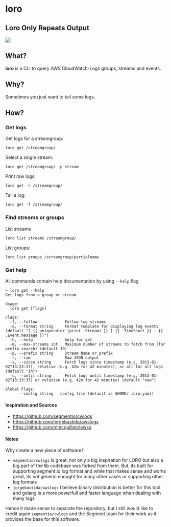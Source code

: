 # loro
## Loro Only Repeats Output
![](https://media.giphy.com/media/5PSPV1ucLX31u/giphy-downsized.gif)

## What?
**loro** is a CLI to query AWS CloudWatch-Logs groups, streams and events.

## Why?
Sometimes you just want to tail some logs.

## How?
### Get logs
Get logs for a streamgroup:
```
loro get /streamgroup/
```
Select a single stream:
```
loro get /streamgroup/ -p stream
```
Print raw logs:
```
loro get -r /streamgroup/
```
Tail a log:
```
loro get -f /streamgroup/
```

### Find streams or groups
List streams
```
loro list streams /streamgroup/
```
List groups:
```
loro list groups /streamgroup/partialname
```

### Get help
All commands contain help documentation by using `--help` flag
```
> loro get --help
Get logs from a group or stream

Usage:
  loro get [flags]

Flags:
  -f, --follow            Follow log streams
  -o, --format string     Format template for displaying log events (default "[ {{ uniquecolor (print .Stream) }} ] {{ .TimeShort }} - {{ .Event.message }}")
  -h, --help              help for get
  -m, --max-streams int   Maximum number of streams to fetch from (for prefix search) (default 10)
  -p, --prefix string     Stream Name or prefix
  -r, --raw               Raw JSON output
  -s, --since string      Fetch logs since timestamp (e.g. 2013-01-02T13:23:37), relative (e.g. 42m for 42 minutes), or all for all logs (default "1h")
  -u, --until string      Fetch logs until timestamp (e.g. 2013-01-02T13:23:37) or relative (e.g. 42m for 42 minutes) (default "now")

Global Flags:
      --config string   config file (default is $HOME/.loro.yaml)
```

#### Inspiration and Sources
- https://github.com/segmentio/cwlogs
- https://github.com/jorgebastida/awslogs
- https://github.com/mmcquillan/lawsg

#### Notes
Why create a new piece of software?

- `segmentio/cwlogs` Is great, not only a big inspiration for LORO but also a big part of the lib codebase was forked from them. But, its built for supporting segment.io log format and while that makes sense and works great,  its not generic enought for many other cases or supporting other log formats
- `jorgebastida/awslogs` I believe binary distribution is better for this tool and golang is a more powerfull and faster language when dealing with many logs


Hence it made sense to separate the repository, but I still would like to credit again `segmentio/cwlogs` and the Segment team for their work as it provides the base for this software.
